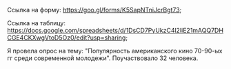Ссылка на форму: https://goo.gl/forms/K5SapNTniJcrBgt73;

Ссылка на таблицу: https://docs.google.com/spreadsheets/d/1DsCD7PyUkzC4l2liE21mAQQ7DHCGE4CKXwgVtoD5Oz0/edit?usp=sharing;

Я провела опрос на тему: "Популярность американского кино 70-90-ых гг среди современной молодежи". Поучаствовало 32 человека.
